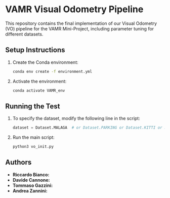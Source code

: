 # VAMR Visual Odometry Pipeline

This repository contains the final implementation of our Visual Odometry (VO) pipeline for the VAMR Mini-Project, including parameter tuning for different datasets.

## Setup Instructions

1. Create the Conda environment:
   ```bash
   conda env create -f environment.yml
   ```

2. Activate the environment:
   ```bash
   conda activate VAMR_env
   ```

## Running the Test

1. To specify the dataset, modify the following line in the script:
   ```python
   dataset = Dataset.MALAGA  # or Dataset.PARKING or Dataset.KITTI or Dataset.MALAGA_ROUNDABOUT
   ```

2. Run the main script:
   ```bash
   python3 vo_init.py
   ```

## Authors

- **Riccardo Bianco:** 
- **Davide Cannone:** 
- **Tommaso Gazzini:** 
- **Andrea Zannini:** 
